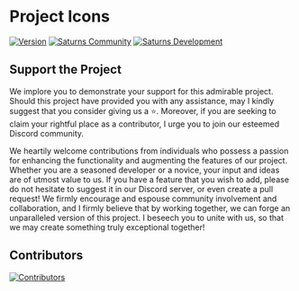 # **Project Icons**

[![Version](https://img.shields.io/badge/version-1.0.0-blue.svg?cacheSeconds=2592000)](https://github.com/SaturnsDevelopment/icons)
[![Saturns Community](https://badgen.net/discord/members/saturn-1044098950455627867)](https://discord.gg/saturn-1044098950455627867)
[![Saturns Development](https://badgen.net/discord/members/TKz7BMwEap)](https://discord.gg/TKz7BMwEap)

## **Support the Project**

We implore you to demonstrate your support for this admirable project. Should this project have provided you with any assistance, may I kindly suggest that you consider giving us a ⭐️. Moreover, if you are seeking to claim your rightful place as a contributor, I urge you to join our esteemed Discord community.

We heartily welcome contributions from individuals who possess a passion for enhancing the functionality and augmenting the features of our project. Whether you are a seasoned developer or a novice, your input and ideas are of utmost value to us. If you have a feature that you wish to add, please do not hesitate to suggest it in our Discord server, or even create a pull request! We firmly encourage and espouse community involvement and collaboration, and I firmly believe that by working together, we can forge an unparalleled version of this project. I beseech you to unite with us, so that we may create something truly exceptional together!

## **Contributors**

[![Contributors](https://stg.contrib.rocks/image?repo=saturnsdevelopment/icons)](https://github.com/saturnsdevelopment/icons/graphs/contributors)